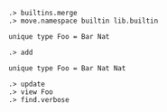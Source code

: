 ```ucm:hide
.> builtins.merge
.> move.namespace builtin lib.builtin
```

```unison
unique type Foo = Bar Nat
```

```ucm
.> add
```

```unison
unique type Foo = Bar Nat Nat
```

```ucm
.> update
.> view Foo
.> find.verbose
```
